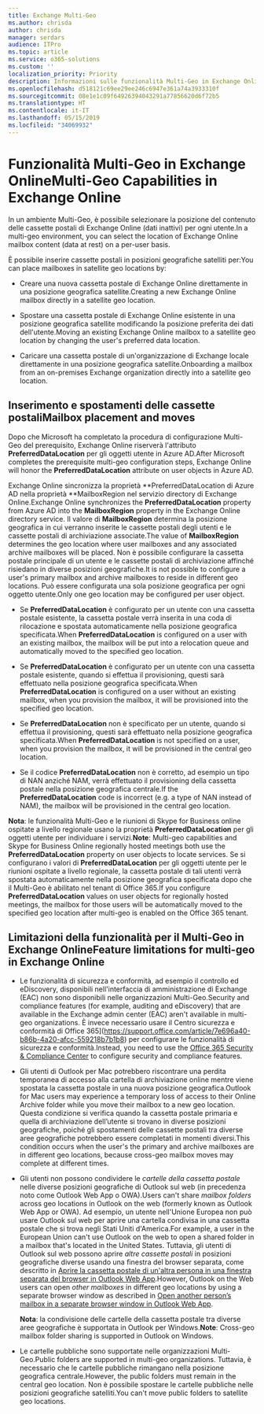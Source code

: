 ```yaml
---
title: Exchange Multi-Geo
ms.author: chrisda
author: chrisda
manager: serdars
audience: ITPro
ms.topic: article
ms.service: o365-solutions
ms.custom: ''
localization_priority: Priority
description: Informazioni sulle funzionalità Multi-Geo in Exchange Online.
ms.openlocfilehash: d518121c69ee29ee246c6947e361a74a3933310f
ms.sourcegitcommit: 08e1e1c09f64926394043291a77856620d6f72b5
ms.translationtype: HT
ms.contentlocale: it-IT
ms.lasthandoff: 05/15/2019
ms.locfileid: "34069932"
---
```

# <a name="multi-geo-capabilities-in-exchange-online"></a><span data-ttu-id="f6aef-103">Funzionalità Multi-Geo in Exchange Online</span><span class="sxs-lookup"><span data-stu-id="f6aef-103">Multi-Geo Capabilities in Exchange Online</span></span>

<span data-ttu-id="f6aef-104">In un ambiente Multi-Geo, è possibile selezionare la posizione del contenuto delle cassette postali di Exchange Online (dati inattivi) per ogni utente.</span><span class="sxs-lookup"><span data-stu-id="f6aef-104">In a multi-geo environment, you can select the location of Exchange Online mailbox content (data at rest) on a per-user basis.</span></span>

<span data-ttu-id="f6aef-105">È possibile inserire cassette postali in posizioni geografiche satelliti per:</span><span class="sxs-lookup"><span data-stu-id="f6aef-105">You can place mailboxes in satellite geo locations by:</span></span>

- <span data-ttu-id="f6aef-106">Creare una nuova cassetta postale di Exchange Online direttamente in una posizione geografica satellite.</span><span class="sxs-lookup"><span data-stu-id="f6aef-106">Creating a new Exchange Online mailbox directly in a satellite geo location.</span></span>

- <span data-ttu-id="f6aef-107">Spostare una cassetta postale di Exchange Online esistente in una posizione geografica satellite modificando la posizione preferita dei dati dell'utente.</span><span class="sxs-lookup"><span data-stu-id="f6aef-107">Moving an existing Exchange Online mailbox to a satellite geo location by changing the user's preferred data location.</span></span>

- <span data-ttu-id="f6aef-108">Caricare una cassetta postale di un'organizzazione di Exchange locale direttamente in una posizione geografica satellite.</span><span class="sxs-lookup"><span data-stu-id="f6aef-108">Onboarding a mailbox from an on-premises Exchange organization directly into a satellite geo location.</span></span>

## <a name="mailbox-placement-and-moves"></a><span data-ttu-id="f6aef-109">Inserimento e spostamenti delle cassette postali</span><span class="sxs-lookup"><span data-stu-id="f6aef-109">Mailbox placement and moves</span></span>

<span data-ttu-id="f6aef-110">Dopo che Microsoft ha completato la procedura di configurazione Multi-Geo del prerequisito, Exchange Online riserverà l'attributo **PreferredDataLocation** per gli oggetti utente in Azure AD.</span><span class="sxs-lookup"><span data-stu-id="f6aef-110">After Microsoft completes the prerequisite multi-geo configuration steps, Exchange Online will honor the **PreferredDataLocation** attribute on user objects in Azure AD.</span></span>

<span data-ttu-id="f6aef-111">Exchange Online sincronizza la proprietà \*\*PreferredDataLocation di Azure AD nella proprietà \*\*MailboxRegion nel servizio directory di Exchange Online.</span><span class="sxs-lookup"><span data-stu-id="f6aef-111">Exchange Online synchronizes the **PreferredDataLocation** property from Azure AD into the **MailboxRegion** property in the Exchange Online directory service.</span></span> <span data-ttu-id="f6aef-112">Il valore di **MailboxRegion** determina la posizione geografica in cui verranno inserite le cassette postali degli utenti e le cassette postali di archiviazione associate.</span><span class="sxs-lookup"><span data-stu-id="f6aef-112">The value of **MailboxRegion** determines the geo location where user mailboxes and any associated archive mailboxes will be placed.</span></span> <span data-ttu-id="f6aef-113">Non è possibile configurare la cassetta postale principale di un utente e le cassette postali di archiviazione affinché risiedano in diverse posizioni geografiche.</span><span class="sxs-lookup"><span data-stu-id="f6aef-113">It is not possible to configure a user's primary mailbox and archive mailboxes to reside in different geo locations.</span></span> <span data-ttu-id="f6aef-114">Può essere configurata una sola posizione geografica per ogni oggetto utente.</span><span class="sxs-lookup"><span data-stu-id="f6aef-114">Only one geo location may be configured per user object.</span></span>

- <span data-ttu-id="f6aef-115">Se **PreferredDataLocation** è configurato per un utente con una cassetta postale esistente, la cassetta postale verrà inserita in una coda di rilocazione e spostata automaticamente nella posizione geografica specificata.</span><span class="sxs-lookup"><span data-stu-id="f6aef-115">When **PreferredDataLocation** is configured on a user with an existing mailbox, the mailbox will be put into a relocation queue and automatically moved to the specified geo location.</span></span>

- <span data-ttu-id="f6aef-116">Se **PreferredDataLocation** è configurato per un utente con una cassetta postale esistente, quando si effettua il provisioning, questi sarà effettuato nella posizione geografica specificata.</span><span class="sxs-lookup"><span data-stu-id="f6aef-116">When **PreferredDataLocation** is configured on a user without an existing mailbox, when you provision the mailbox, it will be provisioned into the specified geo location.</span></span>

- <span data-ttu-id="f6aef-117">Se **PreferredDataLocation** non è specificato per un utente, quando si effettua il provisioning, questi sarà effettuato nella posizione geografica specificata.</span><span class="sxs-lookup"><span data-stu-id="f6aef-117">When **PreferredDataLocation** is not specified on a user, when you provision the mailbox, it will be provisioned in the central geo location.</span></span>

- <span data-ttu-id="f6aef-118">Se il codice **PreferredDataLocation** non è corretto, ad esempio un tipo di NAN anziché NAM, verrà effettuato il provisioning della cassetta postale nella posizione geografica centrale.</span><span class="sxs-lookup"><span data-stu-id="f6aef-118">If the **PreferredDataLocation** code is incorrect (e.g. a type of NAN instead of NAM), the mailbox will be provisioned in the central geo location.</span></span>

<span data-ttu-id="f6aef-119">**Nota**: le funzionalità Multi-Geo e le riunioni di Skype for Business online ospitate a livello regionale usano la proprietà **PreferredDataLocation** per gli oggetti utente per individuare i servizi.</span><span class="sxs-lookup"><span data-stu-id="f6aef-119">**Note**: Multi-geo capabilities and Skype for Business Online regionally hosted meetings both use the **PreferredDataLocation** property on user objects to locate services.</span></span> <span data-ttu-id="f6aef-120">Se si configurano i valori di **PreferredDataLocation** per gli oggetti utente per le riunioni ospitate a livello regionale, la cassetta postale di tali utenti verrà spostata automaticamente nella posizione geografica specificata dopo che il Multi-Geo è abilitato nel tenant di Office 365.</span><span class="sxs-lookup"><span data-stu-id="f6aef-120">If you configure **PreferredDataLocation** values on user objects for regionally hosted meetings, the mailbox for those users will be automatically moved to the specified geo location after multi-geo is enabled on the Office 365 tenant.</span></span>

## <a name="feature-limitations-for-multi-geo-in-exchange-online"></a><span data-ttu-id="f6aef-121">Limitazioni della funzionalità per il Multi-Geo in Exchange Online</span><span class="sxs-lookup"><span data-stu-id="f6aef-121">Feature limitations for multi-geo in Exchange Online</span></span>

- <span data-ttu-id="f6aef-122">Le funzionalità di sicurezza e conformità, ad esempio il controllo ed eDiscovery, disponibili nell'interfaccia di amministrazione di Exchange (EAC) non sono disponibili nelle organizzazioni Multi-Geo.</span><span class="sxs-lookup"><span data-stu-id="f6aef-122">Security and compliance features (for example, auditing and eDiscovery) that are available in the Exchange admin center (EAC) aren't available in multi-geo organizations.</span></span> <span data-ttu-id="f6aef-123">È invece necessario usare il Centro sicurezza e conformità di Office 365](https://support.office.com/article/7e696a40-b86b-4a20-afcc-559218b7b1b8) per configurare le funzionalità di sicurezza e conformità.</span><span class="sxs-lookup"><span data-stu-id="f6aef-123">Instead, you need to use the [Office 365 Security & Compliance Center](https://support.office.com/article/7e696a40-b86b-4a20-afcc-559218b7b1b8) to configure security and compliance features.</span></span>

- <span data-ttu-id="f6aef-124">Gli utenti di Outlook per Mac potrebbero riscontrare una perdita temporanea di accesso alla cartella di archiviazione online mentre viene spostata la cassetta postale in una nuova posizione geografica.</span><span class="sxs-lookup"><span data-stu-id="f6aef-124">Outlook for Mac users may experience a temporary loss of access to their Online Archive folder while you move their mailbox to a new geo location.</span></span> <span data-ttu-id="f6aef-125">Questa condizione si verifica quando la cassetta postale primaria e quella di archiviazione dell’utente si trovano in diverse posizioni geografiche, poiché gli spostamenti delle cassette postali tra diverse aree geografiche potrebbero essere completati in momenti diversi.</span><span class="sxs-lookup"><span data-stu-id="f6aef-125">This condition occurs when the user's the primary and archive mailboxes are in different geo locations, because cross-geo mailbox moves may complete at different times.</span></span>

- <span data-ttu-id="f6aef-126">Gli utenti non possono condividere le *cartelle della cassetta postale* nelle diverse posizioni geografiche di Outlook sul web (in precedenza noto come Outlook Web App o OWA).</span><span class="sxs-lookup"><span data-stu-id="f6aef-126">Users can't share *mailbox folders* across geo locations in Outlook on the web (formerly known as Outlook Web App or OWA).</span></span> <span data-ttu-id="f6aef-127">Ad esempio, un utente nell'Unione Europea non può usare Outlook sul web per aprire una cartella condivisa in una cassetta postale che si trova negli Stati Uniti d'America.</span><span class="sxs-lookup"><span data-stu-id="f6aef-127">For example, a user in the European Union can't use Outlook on the web to open a shared folder in a mailbox that's located in the United States.</span></span> <span data-ttu-id="f6aef-128">Tuttavia, gli utenti di Outlook sul web possono aprire *altre cassette postali* in posizioni geografiche diverse usando una finestra del browser separata, come descritto in [Aprire la cassetta postale di un'altra persona in una finestra separata del browser in Outlook Web App](https://support.office.com/article/A909AD30-E413-40B5-A487-0EA70B763081#__toc372210362).</span><span class="sxs-lookup"><span data-stu-id="f6aef-128">However, Outlook on the Web users can open *other mailboxes* in different geo locations by using a separate browser window as described in [Open another person’s mailbox in a separate browser window in Outlook Web App](https://support.office.com/article/A909AD30-E413-40B5-A487-0EA70B763081#__toc372210362).</span></span>

  <span data-ttu-id="f6aef-129">**Nota**: la condivisione delle cartelle della cassetta postale tra diverse aree geografiche è supportata in Outlook per Windows.</span><span class="sxs-lookup"><span data-stu-id="f6aef-129">**Note**: Cross-geo mailbox folder sharing is supported in Outlook on Windows.</span></span>

- <span data-ttu-id="f6aef-130">Le cartelle pubbliche sono supportate nelle organizzazioni Multi-Geo.</span><span class="sxs-lookup"><span data-stu-id="f6aef-130">Public folders are supported in multi-geo organizations.</span></span> <span data-ttu-id="f6aef-131">Tuttavia, è necessario che le cartelle pubbliche rimangano nella posizione geografica centrale.</span><span class="sxs-lookup"><span data-stu-id="f6aef-131">However, the public folders must remain in the central geo location.</span></span> <span data-ttu-id="f6aef-132">Non è possibile spostare le cartelle pubbliche nelle posizioni geografiche satelliti.</span><span class="sxs-lookup"><span data-stu-id="f6aef-132">You can't move public folders to satellite geo locations.</span></span>
